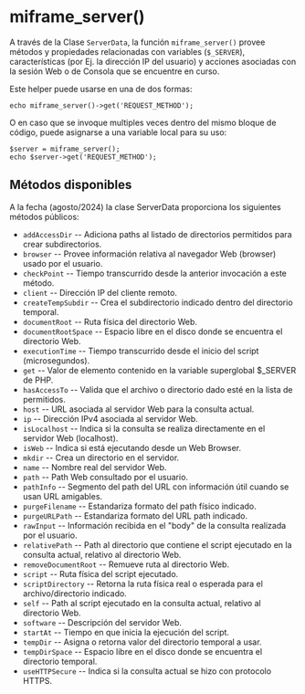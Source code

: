 # miframe_server()

A través de la Clase `ServerData`, la función `miframe_server()` provee métodos y propiedades relacionadas con variables (`$_SERVER`), características (por Ej. la dirección IP del usuario) y acciones asociadas con la sesión Web o de Consola que se encuentre en curso.

Este helper puede usarse en una de dos formas:

````
echo miframe_server()->get('REQUEST_METHOD');
````

O en caso que se invoque multiples veces dentro del mismo bloque de código, puede asignarse a una variable local para su uso:

````
$server = miframe_server();
echo $server->get('REQUEST_METHOD');
````

## Métodos disponibles

A la fecha (agosto/2024) la clase ServerData proporciona los siguientes métodos públicos:

* `addAccessDir` -- Adiciona paths al listado de directorios permitidos para crear subdirectorios.
* `browser` -- Provee información relativa al navegador Web (browser) usado por el usuario.
* `checkPoint` -- Tiempo transcurrido desde la anterior invocación a este método.
* `client` -- Dirección IP del cliente remoto.
* `createTempSubdir` -- Crea el subdirectorio indicado dentro del directorio temporal.
* `documentRoot` -- Ruta física del directorio Web.
* `documentRootSpace` -- Espacio libre en el disco donde se encuentra el directorio Web.
* `executionTime` -- Tiempo transcurrido desde el inicio del script (microsegundos).
* `get` -- Valor de elemento contenido en la variable superglobal $_SERVER de PHP.
* `hasAccessTo` -- Valida que el archivo o directorio dado esté en la lista de permitidos.
* `host` -- URL asociada al servidor Web para la consulta actual.
* `ip` -- Dirección IPv4 asociada al servidor Web.
* `isLocalhost` -- Indica si la consulta se realiza directamente en el servidor Web (localhost).
* `isWeb` -- Indica si está ejecutando desde un Web Browser.
* `mkdir` -- Crea un directorio en el servidor.
* `name` -- Nombre real del servidor Web.
* `path` -- Path Web consultado por el usuario.
* `pathInfo` -- Segmento del path del URL con información útil cuando se usan URL amigables.
* `purgeFilename` -- Estandariza formato del path físico indicado.
* `purgeURLPath` -- Estandariza formato del URL path indicado.
* `rawInput` -- Información recibida en el "body" de la consulta realizada por el usuario.
* `relativePath` -- Path al directorio que contiene el script ejecutado en la consulta actual, relativo al directorio Web.
* `removeDocumentRoot` -- Remueve ruta al directorio Web.
* `script` -- Ruta física del script ejecutado.
* `scriptDirectory` -- Retorna la ruta física real o esperada para el archivo/directorio indicado.
* `self` -- Path al script ejecutado en la consulta actual, relativo al directorio Web.
* `software` -- Descripción del servidor Web.
* `startAt` -- Tiempo en que inicia la ejecución del script.
* `tempDir` -- Asigna o retorna valor del directorio temporal a usar.
* `tempDirSpace` -- Espacio libre en el disco donde se encuentra el directorio temporal.
* `useHTTPSecure` -- Indica si la consulta actual se hizo con protocolo HTTPS.